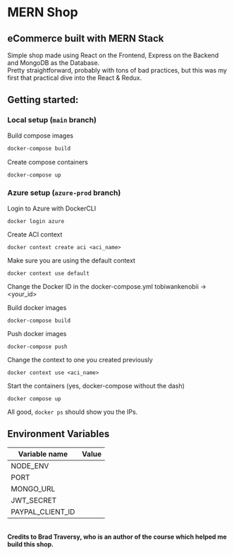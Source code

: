 # MERN Shop

## eCommerce built with MERN Stack

Simple shop made using React on the Frontend, Express on the Backend and MongoDB as the Database. <br>
Pretty straightforward, probably with tons of bad practices, but this was my first that practical dive into the React & Redux.

## Getting started:

### Local setup (`main` branch)

Build compose images

```powershell
docker-compose build
```

Create compose containers

```powershell
docker-compose up
```

### Azure setup (`azure-prod` branch)

Login to Azure with DockerCLI

```
docker login azure
```

Create ACI context

```
docker context create aci <aci_name>
```

Make sure you are using the default context

```
docker context use default
```

Change the Docker ID in the docker-compose.yml
tobiwankenobii -> <your_id>

Build docker images

```
docker-compose build
```

Push docker images

```
docker-compose push
```

Change the context to one you created previously

```
docker context use <aci_name>
```

Start the containers (yes, docker-compose without the dash)

```
docker compose up
```

All good, `docker ps` should show you the IPs.

## Environment Variables

| Variable name    | Value |
| ---------------- | ----- |
| NODE_ENV         |       |
| PORT             |       |
| MONGO_URL        |       |
| JWT_SECRET       |       |
| PAYPAL_CLIENT_ID |       |

<br>
<strong>Credits to Brad Traversy, who is an author of the course which helped me build this shop.</strong>
